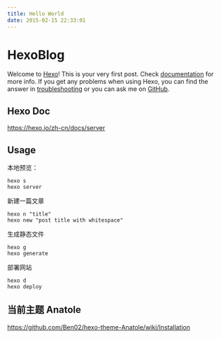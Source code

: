 ```yaml
---
title: Hello World
date: 2015-02-15 22:33:01
---
```


# HexoBlog

Welcome to [Hexo](https://hexo.io/)! This is your very first post. Check [documentation](https://hexo.io/docs/) for more info. If you get any problems when using Hexo, you can find the answer in [troubleshooting](https://hexo.io/docs/troubleshooting.html) or you can ask me on [GitHub](https://github.com/hexojs/hexo/issues).

## Hexo Doc

https://hexo.io/zh-cn/docs/server

## Usage

本地预览：

```
hexo s
hexo server
```

新建一篇文章

```
hexo n "title"
hexo new "post title with whitespace"
```

生成静态文件

```
hexo g
hexo generate
```

部署网站

```
hexo d
hexo deploy
```

## 当前主题 Anatole

https://github.com/Ben02/hexo-theme-Anatole/wiki/Installation
